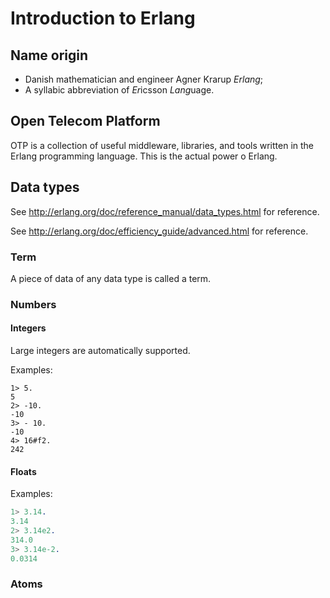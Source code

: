 # Introduction to Erlang

## Name origin

- Danish mathematician and engineer Agner Krarup *Erlang*;
- A syllabic abbreviation of *Er*icsson *Lang*uage.

## Open Telecom Platform

OTP is a collection of useful middleware, libraries, and tools written in the Erlang programming language. This is the actual power o Erlang.

## Data types

See http://erlang.org/doc/reference_manual/data_types.html for reference.

See http://erlang.org/doc/efficiency_guide/advanced.html for reference.
### Term

A piece of data of any data type is called a term.

### Numbers

#### Integers

Large integers are automatically supported.

Examples:

```elrang
1> 5.
5
2> -10.
-10
3> - 10.
-10
4> 16#f2.
242
```

#### Floats

Examples:

```erlang
1> 3.14.
3.14
2> 3.14e2.
314.0
3> 3.14e-2.
0.0314
```

### Atoms

